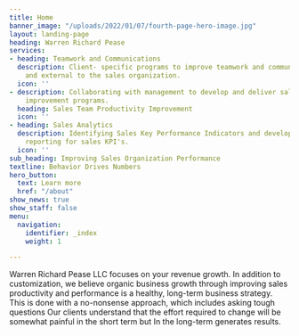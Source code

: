 ```yaml
---
title: Home
banner_image: "/uploads/2022/01/07/fourth-page-hero-image.jpg"
layout: landing-page
heading: Warren Richard Pease
services:
- heading: Teamwork and Communications
  description: Client- specific programs to improve teamwork and communications internal
    and external to the sales organization.
  icon: ''
- description: Collaborating with management to develop and deliver sales productivity
    improvement programs.
  heading: Sales Team Productivity Improvement
  icon: ''
- heading: Sales Analytics
  description: Identifying Sales Key Performance Indicators and developing Analytics
    reporting for sales KPI's.
  icon: ''
sub_heading: Improving Sales Organization Performance
textline: Behavior Drives Numbers
hero_button:
  text: Learn more
  href: "/about"
show_news: true
show_staff: false
menu:
  navigation:
    identifier: _index
    weight: 1

---
```

Warren Richard Pease LLC focuses on your revenue growth. In addition to customization, we believe organic business growth through improving sales productivity and performance is a healthy, long-term business strategy. This is done with a no-nonsense approach, which includes asking tough questions Our clients understand that the effort required to change will be somewhat painful in the short term but In the long-term generates results.